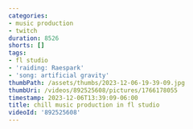 ```yaml
---
categories:
- music production
- twitch
duration: 8526
shorts: []
tags:
- fl studio
- 'raiding: Raespark'
- 'song: artificial gravity'
thumbPath: /assets/thumbs/2023-12-06-19-39-09.jpg
thumbUri: /videos/892525608/pictures/1766178055
timestamp: 2023-12-06T13:39:09-06:00
title: chill music production in fl studio
videoId: '892525608'
---
```

